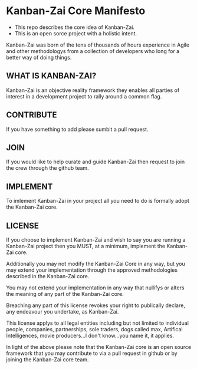 # Kanban-Zai Core Manifesto

* This repo describes the core idea of Kanban-Zai.  
* This is an open sorce project with a holistic intent.

Kanban-Zai was born of the tens of thousands of hours experience in Agile and other methodologys from a collection of developers who long for a better way of doing things.

## WHAT IS KANBAN-ZAI?

Kanban-Zai is an objective reality framework they enables all parties of interest in a development project to rally around a common flag.

## CONTRIBUTE

If you have something to add please sumbit a pull request.

## JOIN

If you would like to help curate and guide Kanban-Zai then request to join the crew through the github team.

## IMPLEMENT

To imlement Kanban-Zai in your project all you need to do is formally adopt the Kanban-Zai core.

## LICENSE

If you choose to implement Kanban-Zai and wish to say you are running a Kanban-Zai project then you MUST, at a minimum, implement the Kanban-Zai core.

Additionally you may not modify the Kanban-Zai Core in any way, but you may extend your implementation through the approved methodologies described in the Kanban-Zai core.

You may not extend your implementation in any way that nullifys or alters the meaning of any part of the Kanban-Zai core.

Breaching any part of this license revokes your right to publically declare, any endeavour you undertake, as Kanban-Zai.

This license applys to all legal entities including but not limited to individual people, companies, partnerships, sole traders, dogs called max, Artifical Intelligences, movie producers...I don't know...you name it, it applies.

In light of the above please note that the Kanban-Zai core is an open source framework that you may contribute to via a pull request in github or by joining the Kanban-Zai core team.
